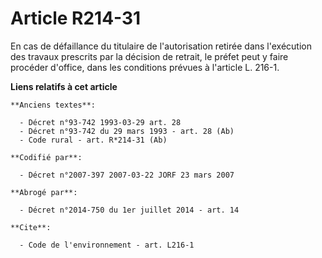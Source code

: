 # Article R214-31

En cas de défaillance du titulaire de l'autorisation retirée dans l'exécution des travaux prescrits par la décision de
retrait, le préfet peut y faire procéder d'office, dans les conditions prévues à l'article L. 216-1.

**Liens relatifs à cet article**

	**Anciens textes**:

	  - Décret n°93-742 1993-03-29 art. 28
	  - Décret n°93-742 du 29 mars 1993 - art. 28 (Ab)
	  - Code rural - art. R*214-31 (Ab)

	**Codifié par**:

	  - Décret n°2007-397 2007-03-22 JORF 23 mars 2007

	**Abrogé par**:

	  - Décret n°2014-750 du 1er juillet 2014 - art. 14

	**Cite**:

	  - Code de l'environnement - art. L216-1
